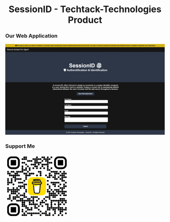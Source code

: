 <h1 align="center">
 SessionID - Techtack-Technologies Product
</h1>

### Our Web Application
![ourApplication!](/assets/website.jpeg "SessionID")




### Support Me
<img src="/assets/bmc_qr.png" alt="SessionID" width="200" height="200">
